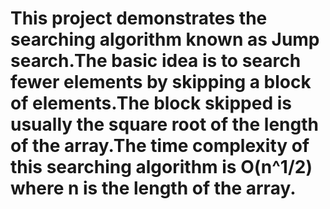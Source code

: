 # This project demonstrates the searching algorithm known as Jump search.The basic idea is to search fewer elements by skipping a block of elements.The block skipped is usually the square root of the length of the array.The time complexity of this searching algorithm is O(n^1/2) where n is the length of the array.

